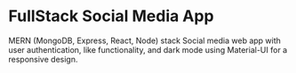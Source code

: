 # FullStack Social Media App

MERN (MongoDB, Express, React, Node) stack Social media web app with user authentication, like functionality, and dark mode using Material-UI for a responsive design.
